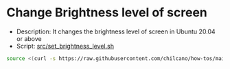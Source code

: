 # Change Brightness level of screen

* Description: It changes the brightness level of screen in Ubuntu 20.04 or above
* Script: [src/set_brightness_level.sh](src/set_brightness_level.sh)

```sh
source <(curl -s https://raw.githubusercontent.com/chilcano/how-tos/main/src/set_brightness_level.sh) --screen=DP-1 --level=0.90
```